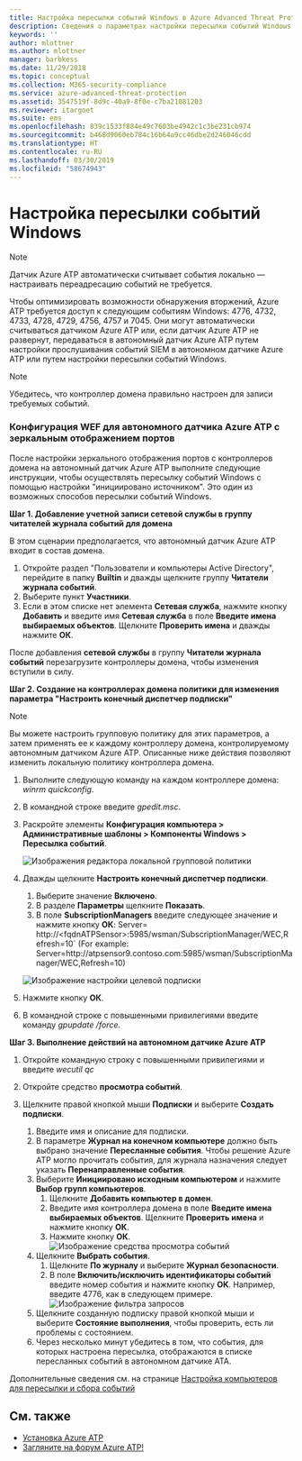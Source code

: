 ```yaml
---
title: Настройка пересылки событий Windows в Azure Advanced Threat Protection | Документы Майкрософт
description: Сведения о параметрах настройки пересылки событий Windows в Azure ATP
keywords: ''
author: mlottner
ms.author: mlottner
manager: barbkess
ms.date: 11/29/2018
ms.topic: conceptual
ms.collection: M365-security-compliance
ms.service: azure-advanced-threat-protection
ms.assetid: 3547519f-8d9c-40a9-8f0e-c7ba21081203
ms.reviewer: itargoet
ms.suite: ems
ms.openlocfilehash: 839c1533f884e49c7603be4942c1c3be231cb974
ms.sourcegitcommit: b468d9060eb784c16b64a9cc46dbe2d246046cdd
ms.translationtype: HT
ms.contentlocale: ru-RU
ms.lasthandoff: 03/30/2019
ms.locfileid: "58674943"
---
```

# <a name="configuring-windows-event-forwarding"></a>Настройка пересылки событий Windows

> [!NOTE]
> Датчик Azure ATP автоматически считывает события локально — настраивать переадресацию событий не требуется.


Чтобы оптимизировать возможности обнаружения вторжений, Azure ATP требуется доступ к следующим событиям Windows: 4776, 4732, 4733, 4728, 4729, 4756, 4757 и 7045. Они могут автоматически считываться датчиком Azure ATP или, если датчик Azure ATP не развернут, передаваться в автономный датчик Azure ATP путем настройки прослушивания событий SIEM в автономном датчике Azure ATP или путем настройки пересылки событий Windows.

> [!NOTE]
> Убедитесь, что контроллер домена правильно настроен для записи требуемых событий.

### <a name="wef-configuration-for-azure-atp-standalone-sensors-with-port-mirroring"></a>Конфигурация WEF для автономного датчика Azure ATP с зеркальным отображением портов

После настройки зеркального отображения портов с контроллеров домена на автономный датчик Azure ATP выполните следующие инструкции, чтобы осуществлять пересылку событий Windows с помощью настройки "инициировано источником". Это один из возможных способов пересылки событий Windows. 

**Шаг 1. Добавление учетной записи сетевой службы в группу читателей журнала событий для домена** 

В этом сценарии предполагается, что автономный датчик Azure ATP входит в состав домена.

1.  Откройте раздел "Пользователи и компьютеры Active Directory", перейдите в папку **Builtin** и дважды щелкните группу **Читатели журнала событий**. 
2.  Выберите пункт **Участники**.
3.  Если в этом списке нет элемента **Сетевая служба**, нажмите кнопку **Добавить** и введите имя **Сетевая служба** в поле **Введите имена выбираемых объектов**. Щелкните **Проверить имена** и дважды нажмите **ОК**. 

После добавления **сетевой службы** в группу **Читатели журнала событий** перезагрузите контроллеры домена, чтобы изменения вступили в силу.

**Шаг 2. Создание на контроллерах домена политики для изменения параметра "Настроить конечный диспетчер подписки"** 
> [!Note] 
> Вы можете настроить групповую политику для этих параметров, а затем применять ее к каждому контроллеру домена, контролируемому автономным датчиком Azure ATP. Описанные ниже действия позволяют изменить локальную политику контроллера домена.     

1. Выполните следующую команду на каждом контроллере домена: *winrm quickconfig*.
2. В командной строке введите *gpedit.msc*.
3. Раскройте элементы **Конфигурация компьютера > Административные шаблоны > Компоненты Windows > Пересылка событий**.

   ![Изображения редактора локальной групповой политики](media/wef%201%20local%20group%20policy%20editor.png)

4. Дважды щелкните **Настроить конечный диспетчер подписки**.
   
   1.  Выберите значение **Включено**.
   2.  В разделе **Параметры** щелкните **Показать**.
   3.  В поле **SubscriptionManagers** введите следующее значение и нажмите кнопку **ОК**: Server= http\://\<fqdnATPSensor>:5985/wsman/SubscriptionManager/WEC,Refresh=10` (For example: Server=http\://atpsensor9.contoso.com:5985/wsman/SubscriptionManager/WEC,Refresh=10)
    
   ![Изображение настройки целевой подписки](media/wef%202%20config%20target%20sub%20manager.png)
    
5. Нажмите кнопку **ОК**.
6. В командной строке с повышенными привилегиями введите команду *gpupdate /force*. 

**Шаг 3. Выполнение действий на автономном датчике Azure ATP** 

1. Откройте командную строку с повышенными привилегиями и введите *wecutil qc*
2. Откройте средство **просмотра событий**. 
3. Щелкните правой кнопкой мыши **Подписки** и выберите **Создать подписки**. 
    
    1. Введите имя и описание для подписки. 
    2. В параметре **Журнал на конечном компьютере** должно быть выбрано значение **Пересланные события**. Чтобы решение Azure ATP могло прочитать события, для журнала назначения следует указать **Перенаправленные события**. 
    3. Выберите **Инициировано исходным компьютером** и нажмите **Выбор групп компьютеров**.
        1. Щелкните **Добавить компьютер в домен**.
        2. Введите имя контроллера домена в поле **Введите имена выбираемых объектов**. Щелкните **Проверить имена** и нажмите кнопку **ОК**. 
        3. Нажмите кнопку **ОК**.
        ![Изображение средства просмотра событий](media/wef3%20event%20viewer.png)     
    4. Щелкните **Выбрать события**.
        1. Щелкните **По журналу** и выберите **Журнал безопасности**.
        2. В поле **Включить/исключить идентификаторы событий** введите номер события и нажмите кнопку **OK**. Например, введите 4776, как в следующем примере.<br/>
        ![Изображение фильтра запросов](media/wef-4-query-filter.png)
    5. Щелкните созданную подписку правой кнопкой мыши и выберите **Состояние выполнения**, чтобы проверить, есть ли проблемы с состоянием. 
    6. Через несколько минут убедитесь в том, что события, для которых настроена пересылка, отображаются в списке пересланных событий в автономном датчике ATA.


Дополнительные сведения см. на странице [Настройка компьютеров для пересылки и сбора событий](https://technet.microsoft.com/library/cc748890)

## <a name="see-also"></a>См. также

- [Установка Azure ATP](install-atp-step1.md)
- [Загляните на форум Azure ATP!](https://aka.ms/azureatpcommunity)
